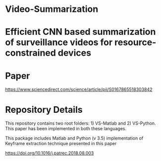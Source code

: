 # Video-Summarization
Efficient CNN based summarization of surveillance videos for resource-constrained devices
==================
Paper
=========
https://www.sciencedirect.com/science/article/pii/S0167865518303842

Repository Details
=========
This repository contains two root folders: 1) VS-Matlab and 2) VS-Python. This paper has been implemented in both these languages.


This package includes Matlab and Python (v 3.5) implementation of Keyframe extraction technique presented in this paper

https://doi.org/10.1016/j.patrec.2018.08.003 


